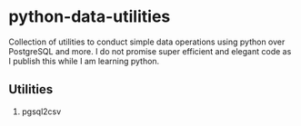 # python-data-utilities
Collection of utilities to conduct simple data operations using python over PostgreSQL and more. I do not promise super efficient and elegant code as I publish this while I am learning python.

## Utilities
1. pgsql2csv

